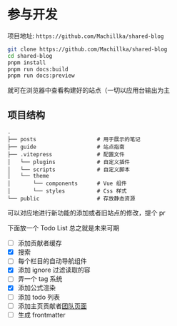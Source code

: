 # 参与开发

项目地址: `https://github.com/Machillka/shared-blog`

```bash
git clone https://github.com/Machillka/shared-blog
cd shared-blog
pnpm install
pnpm run docs:build
pnpm run docs:preview
```
就可在浏览器中查看构建好的站点（一切以应用台输出为主

## 项目结构

```text
.
├── posts                   # 用于展示的笔记
├── guide                   # 站点指南
├── .vitepress              # 配置文件
│   └── plugins             # 自定义插件
│   └── scripts             # 自定义脚本
│   └── theme
│       └── components      # Vue 组件
│       └── styles          # Css 样式
└── public                  # 存放静态资源
```

可以对应地进行新功能的添加或者旧站点的修改，提个 pr

下面放一个 Todo List 总之就是未来可期

- [ ] 添加贡献者缓存
- [x] 搜索
- [ ] 每个栏目的自动导航组件
- [x] 添加 ignore 过滤读取的容
- [ ] 弄一个 tag 系统
- [x] 添加公式渲染
- [ ] 添加 todo 列表
- [ ] 添加主页贡献者[团队页面](https://vitepress.dev/zh/reference/default-theme-team-page)
- [ ] 生成 frontmatter